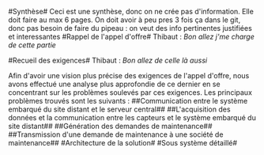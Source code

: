 #Synthèse#
Ceci est une synthèse, donc on ne crée pas d'information.
Elle doit faire au max 6 pages.
On doit avoir à peu pres 3 fois ça dans le git, donc pas besoin de faire du pipeau : on veut des info pertinentes justifiées et interessantes
#Rappel de l'appel d'offre#
Thibaut : _Bon allez j'me charge de cette partie_

#Recueil des exigences#
Thibaut : _Bon allez de celle là aussi_

Afin d'avoir une vision plus précise des exigences de l'appel d'offre, nous avons effectué une analyse
plus approfondie de ce dernier en se concentrant sur les problèmes soulevés par ces exigences. Les principaux problèmes trouvés sont les suivants :
##Communication entre le système embarqué du site distant et le serveur central##
##L'acquisition des données et la communication entre les capteurs et le système embarqué du site distant##
##Génération des demandes de maintenance##
##Transmission d'une demande de maintenance à une société de maintenance##
#Architecture de la solution#
#Sous système détaillé#
